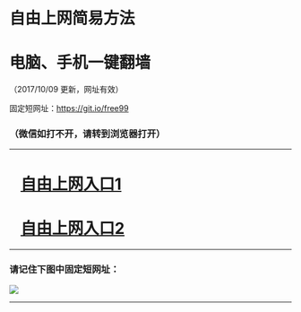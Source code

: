 ﻿# 自由上网简易方法

# 电脑、手机一键翻墙

（2017/10/09 更新，网址有效）

固定短网址：https://git.io/free99

### （微信如打不开，请转到浏览器打开）


***





# &nbsp;&nbsp; <a href="http://ft3254923626.fwq-tz-1001.info/fwqtz01.html?t=100900114869 " target="_blank">自由上网入口1</a>
# &nbsp;&nbsp; <a href="http://ft1501119334.fwq-tz-1002.info/fwqtz02.html?t=100900128859 " target="_blank">自由上网入口2</a>
***

### 请记住下图中固定短网址：

<img src="https://s3-us-west-2.amazonaws.com/fwq-1001/yjfq-20170905okok.png" /> 


***

